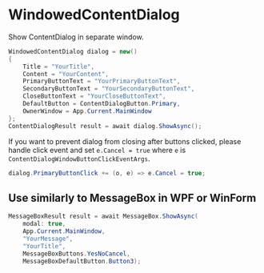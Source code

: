 # WindowedContentDialog

Show ContentDialog in separate window.

``` C#
WindowedContentDialog dialog = new()
{
    Title = "YourTitle",
    Content = "YourContent",
    PrimaryButtonText = "YourPrimaryButtonText",
    SecondaryButtonText = "YourSecondaryButtonText",
    CloseButtonText = "YourCloseButtonText",
    DefaultButton = ContentDialogButton.Primary,
    OwnerWindow = App.Current.MainWindow
};
ContentDialogResult result = await dialog.ShowAsync();
```

If you want to prevent dialog from closing after buttons clicked, please handle click event and set ```e.Cancel = true``` where ```e``` is ```ContentDialogWindowButtonClickEventArgs```.

```C#
dialog.PrimaryButtonClick += (o, e) => e.Cancel = true;
```

## Use similarly to MessageBox in WPF or WinForm

```C#
MessageBoxResult result = await MessageBox.ShowAsync(
    modal: true,
    App.Current.MainWindow,
    "YourMessage",
    "YourTitle",
    MessageBoxButtons.YesNoCancel,
    MessageBoxDefaultButton.Button3);
```

